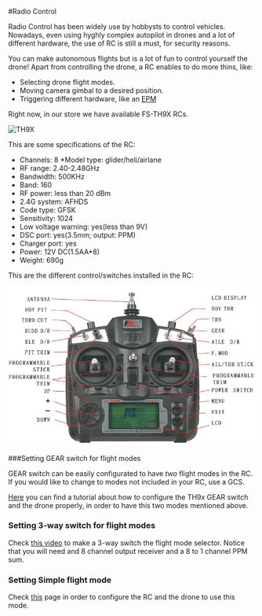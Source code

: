 #Radio Control

Radio Control has been widely use by hobbysts to control vehicles. Nowadays, even using hyghly complex autopilot in drones and a lot of different hardware, the use of RC is still a must, for security reasons.


You can make autonomous flights but is a lot of fun to control yourself the drone! Apart from controlling the drone, a RC enables to do more thins, like:

* Selecting drone flight modes.
* Moving camera gimbal to a desired position.
* Triggering different hardware, like an [EPM](https://www.youtube.com/watch?feature=player_embedded&v=_iyTo9H7HAk)

Right now, in our store we have available FS-TH9X RCs. 

![TH9X](http://cdn3.volusion.com/zvafp.xgbdv/v/vspfiles/photos/FS-TH9X-3.jpg?1381505364)

This are some specifications of the RC:

* Channels: 8
*Model type: glider/heli/airlane
* RF range: 2.40-2.48GHz
* Bandwidth: 500KHz
* Band: 160
* RF power: less than 20 dBm
* 2.4G system: AFHDS
* Code type: GFSK
* Sensitivity: 1024
* Low voltage warning: yes(less than 9V)
* DSC port: yes(3.5mm; output: PPM)
* Charger port: yes
* Power: 12V DC(1.5AA*8)
* Weight: 690g

This are the different control/switches installed in the RC:

![TH9x controls](../img/flysky_th9x.png)

###Setting GEAR switch for flight modes

GEAR switch can be easily configurated to have *two* flight modes in the RC. If you would like to change to modes not included in your RC, use a GCS.

[Here](https://www.youtube.com/watch?v=mL3DkoXRT_I&feature=youtu.be) you can find a tutorial about how to configure the TH9x GEAR switch and the drone properly, in order to have this two modes mentioned above.

### Setting 3-way switch for flight modes

Check [this video](https://www.youtube.com/watch?v=6n_5wNA2jTI) to make a 3-way switch the flight mode selector. Notice that you will need and 8 channel output receiver and a 8 to 1 channel PPM sum.

### Setting Simple flight mode

Check [this](http://erlerobotics.gitbooks.io/erle-robotics-erle-brain-a-linux-brain-for-drones/content/en/GCS/apmplanner.html#configuring-simple-mode) page in order to configure the RC and the drone to use this mode.

